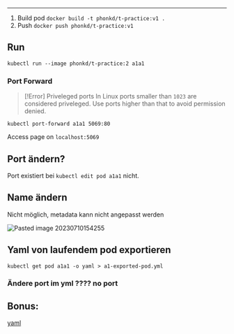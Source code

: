 ****

1. Build pod `docker build -t phonkd/t-practice:v1 .`
2. Push `docker push phonkd/t-practice:v1`


## Run

`kubectl run --image phonkd/t-practice:2 a1a1`

### Port Forward

>[!Error] Priveleged ports
>In Linux ports smaller than `1023` are considered priveleged.
>Use ports higher than that to avoid permission denied.

`kubectl port-forward a1a1 5069:80`

Access page on `localhost:5069`

## Port ändern? 

Port existiert bei `kubectl edit pod a1a1` nicht.


## Name ändern

Nicht möglich, metadata kann nicht angepasst werden

![Pasted image 20230710154255](Pasted%20image%2020230710154255.png)

## Yaml von laufendem pod exportieren

`kubectl get pod a1a1 -o yaml > a1-exported-pod.yml`


### Ändere port im yml ???? no port


## Bonus:

[yaml](https://github.com/phonkd/dockerd/blob/main/docs/Praktische%20Projekte/auftraege/CKAD/aufgaben/a1%20Pods%20and%20edit/a1-exported-pod.yml)